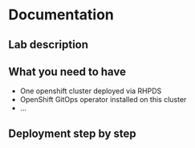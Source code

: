 # Documentation

## Lab description

## What you need to have

* One openshift cluster deployed via RHPDS
* OpenShift GitOps operator installed on this cluster
* ...

## Deployment step by step
